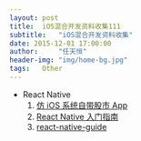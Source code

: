 ```yaml
---
layout: post
title:  iOS混合开发资料收集111
subtitle:   "iOS混合开发资料收集"
date: 2015-12-01 17:00:00
author:     "任天恒"
header-img: "img/home-bg.jpg"
tags:	Other
---
```

* React Native
  1.  [仿 iOS 系统自带股市 App](https://github.com/7kfpun/FinanceReactNative)
  2.  [React Native 入门指南](https://github.com/vczero/react-native-lession?hmsr=toutiao.io&utm_medium=toutiao.io&utm_source=toutiao.io)
  3.  [react-native-guide](https://github.com/ele828/react-native-guide)
